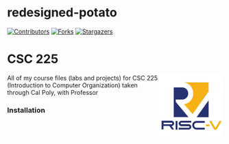 # redesigned-potato

[![Contributors][contributors-shield]][contributors-url]
[![Forks][forks-shield]][forks-url]
[![Stargazers][stars-shield]][stars-url]

# CSC 225 

[<img src="assets/img/risc-v-logo.png" align="right" width="150">](https://github.com/Kaweees/csc-225)

All of my course files (labs and projects) for CSC 225 (Introduction to Computer Organization) taken through Cal Poly, with Professor 

### Installation


[contributors-shield]: https://img.shields.io/github/contributors/Kaweees/csc-225.svg?style=for-the-badge
[contributors-url]: https://github.com/Kaweees/csc-225/graphs/contributors
[forks-shield]: https://img.shields.io/github/forks/Kaweees/csc-225.svg?style=for-the-badge
[forks-url]: https://github.com/Kaweees/csc-225/network/members
[stars-shield]: https://img.shields.io/github/stars/Kaweees/csc-225.svg?style=for-the-badge
[stars-url]: https://github.com/Kaweees/csc-225/stargazers